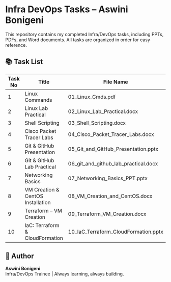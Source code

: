 # Infra DevOps Tasks – Aswini Bonigeni

This repository contains my completed Infra/DevOps tasks, including PPTs, PDFs, and Word documents. All tasks are organized in order for easy reference.

## 📚 Task List

| Task No | Title                                  | File Name                               |
|---------|----------------------------------------|------------------------------------------|
| 1       | Linux Commands                         | 01_Linux_Cmds.pdf                        |
| 2       | Linux Lab Practical                    | 02_Linux_Lab_Practical.docx             |
| 3       | Shell Scripting                        | 03_Shell_Scripting.docx                 |
| 4       | Cisco Packet Tracer Labs               | 04_Cisco_Packet_Tracer_Labs.docx        |
| 5       | Git & GitHub Presentation              | 05_Git_and_GitHub_Presentation.pptx     |
| 6       | Git & GitHub Lab Practical             | 06_git_and_github_lab_practical.docx    |
| 7       | Networking Basics                      | 07_Networking_Basics_PPT.pptx           |
| 8       | VM Creation & CentOS Installation      | 08_VM_Creation_and_CentOS.docx          |
| 9       | Terraform – VM Creation                | 09_Terraform_VM_Creation.docx           |
| 10      | IaC: Terraform & CloudFormation        | 10_IaC_Terraform_CloudFormation.pptx    |

## 🧠 Author

**Aswini Bonigeni**  
Infra/DevOps Trainee | Always learning, always building.
